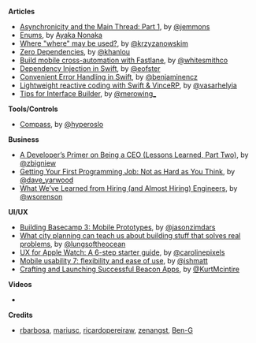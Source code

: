 **Articles** 

* [Asynchronicity and the Main Thread: Part 1](http://www.figure.ink/blog/2015/11/15/asynchronicity-and-the-main-thread-part-1), by [@jemmons](https://twitter.com/jemmons)
* [Enums](http://swift.ayaka.me/posts/2015/10/17/enums), by [Ayaka Nonaka](https://twitter.com/ayanonagon)
* [Where "where" may be used?](http://blog.krzyzanowskim.com/2015/11/13/where-where-may-be-used/), by [@krzyzanowskim](https://twitter.com/krzyzanowskim)
* [Zero Dependencies](http://khanlou.com/2015/11/zero-dependencies/), by [@khanlou](https://twitter.com/khanlou)
* [Build mobile cross-automation with Fastlane](http://www.whitesmith.co/blog/build-mobile-cross-automation-with-fastlane), by [@whitesmithco](https://twitter.com/whitesmithco)
* [Dependency Injection in Swift](https://medium.com/ios-os-x-development/dependency-injection-in-swift-a959c6eee0ab), by [@eofster](https://twitter.com/eofster)
* [Convenient Error Handling in Swift](http://blog.benjamin-encz.de/convenient-error-handling-in-swift/), by [@benjaminencz](https://twitter.com/benjaminencz)
* [Lightweight reactive coding with Swift & VinceRP](https://blog.alltheflow.com/lightweight-reactive-coding-with-swift-and-vincerp/), by [@vasarhelyia](https://twitter.com/vasarhelyia)
* [Tips for Interface Builder](http://merowing.info/2015/11/tips-for-interface-builder/), by [@merowing_](https://twitter.com/merowing_)

**Tools/Controls**

* [Compass](https://github.com/hyperoslo/Compass), by [@hyperoslo](https://twitter.com/hyperoslo) 


**Business**

* [A Developer’s Primer on Being a CEO (Lessons Learned, Part Two)](http://macoscope.com/blog/a-developers-primer-on-being-a-ceo-lessons-learned-part-two/), by [@zbigniew](https://twitter.com/zbigniew)
* [Getting Your First Programming Job: Not as Hard as You Think](http://adzerk.com/blog/2015/11/getting-your-first-programming-job-not-as-hard-as-you-think/), by [@dave_yarwood](https://twitter.com/dave_yarwood)
* [What We’ve Learned from Hiring (and Almost Hiring) Engineers](http://product.hubspot.com/blog/what-we-ve-learned-from-hiring-and-almost-hiring-engineers), by [@wsorenson](https://twitter.com/wsorenson)


**UI/UX**

* [Building Basecamp 3: Mobile Prototypes](https://signalvnoise.com/posts/3978-building-basecamp-3-mobile-prototypes), by [@jasonzimdars](https://twitter.com/jasonzimdars)
* [What city planning can teach us about building stuff that solves real problems](https://medium.com/@benmeszaros/what-city-planning-can-teach-us-about-building-stuff-that-solves-real-problems-a5dd805a6834), by [@lungsoftheocean](https://twitter.com/lungsoftheocean)
* [UX for Apple Watch: A 6-step starter guide](http://www.blonde.net/blog/2015/11/17/ux-apple-watch-6-step-starter-guide), by [@carolinepixels](https://twitter.com/carolinepixels)
* [Mobile usability 7: flexibility and ease of use](http://mattish.com/blog/post/mobile-usability-7-flexibility-and-ease-of-use), by [@ishmatt](https://twitter.com/ishmatt)
* [Crafting and Launching Successful Beacon Apps](http://www.vektordigital.com/2015/11/16/crafting-and-launching-successful-beacon-apps/), by [@KurtMcintire](https://twitter.com/KurtMcintire)

**Videos**

*


**Credits**

* [rbarbosa](https://github.com/rbarbosa), [mariusc](https://github.com/mariusc), [ricardopereiraw](https://github.com/ricardopereiraw), [zenangst](https://github.com/zenangst), [Ben-G](https://github.com/Ben-G)
